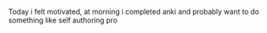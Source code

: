 Today i felt motivated, at morning i completed anki and probably want to do something like self authoring pro